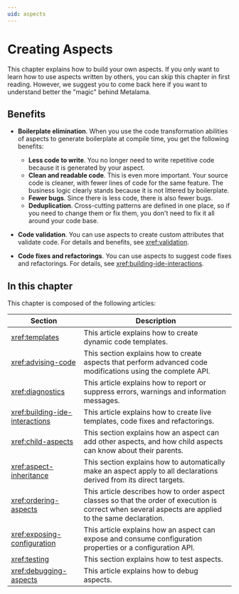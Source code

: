 ```yaml
---
uid: aspects
---
```


# Creating Aspects

This chapter explains how to build your own aspects. If you only want to learn how to use aspects written by others, you can skip this chapter in first reading. However, we suggest you to come back here if you want to understand better the "magic" behind Metalama.

## Benefits


* **Boilerplate elimination**. When you use the code transformation abilities of aspects to generate boilerplate at compile time, you get the following benefits:

    * **Less code to write**. You no longer need to write repetitive code because it is generated by your aspect.
    * **Clean and readable code**. This is even more important. Your source code is cleaner, with fewer lines of code for the same feature. The business logic clearly stands because it is not littered by boilerplate.
    * **Fewer bugs**. Since there is less code, there is also fewer bugs.
    * **Deduplication**. Cross-cutting patterns are defined in one place, so if you need to change them or fix them, you don't need to fix it all around your code base.

* **Code validation**. You can use aspects to create custom attributes that validate code. For details and benefits, see <xref:validation>.
* **Code fixes and refactorings**. You can use aspects to suggest code fixes and refactorings. For details, see <xref:building-ide-interactions>.

## In this chapter

This chapter is composed of the following articles:

| Section                       | Description                                                                                                                                            |
| ----------------------------- | ------------------------------------------------------------------------------------------------------------------------------------------------------ 
| <xref:templates>                    | This article explains how to create dynamic code templates.                                                                                            |
| <xref:advising-code>                | This section explains how to create aspects that perform advanced code modifications using the complete API.                                           |
| <xref:diagnostics>                  | This article explains how to report or suppress errors, warnings and information messages.                                                             |
| <xref:building-ide-interactions> | This article explains how to create live templates, code fixes and refactorings.                                                    |
| <xref:child-aspects>                | This section explains how an aspect can add other aspects, and how child aspects can know about their parents.          |
| <xref:aspect-inheritance>            | This section explains how to automatically make an aspect apply to all declarations derived from its direct targets.  |
| <xref:ordering-aspects>       | This article describes how to order aspect classes so that the order of execution is correct when several aspects are applied to the same declaration. |
| <xref:exposing-configuration>       | This article explains how an aspect can expose and consume configuration properties or a configuration API. |
| <xref:testing>                      | This section explains how to test aspects.                                                                                                             |
| <xref:debugging-aspects>            | This article explains how to debug aspects.                                                                                                            |
